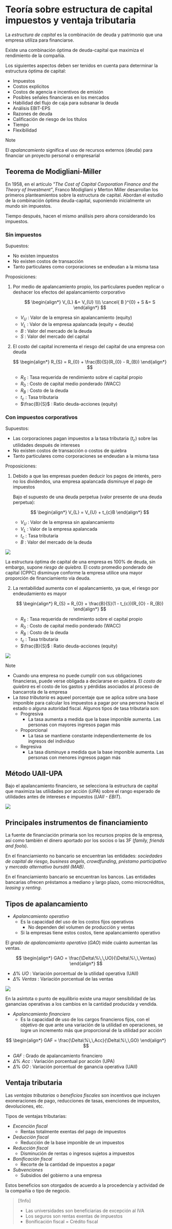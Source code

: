 # Teoría sobre estructura de capital impuestos y ventaja tributaria


La _estructura de capital_ es la combinación de deuda y patrimonio que una empresa utiliza para financiarse.

Existe una combinación óptima de deuda-capital que maximiza el rendimiento de la compañía.

Los siguientes aspectos deben ser tenidos en cuenta para determinar la estructura óptima de capital:
- Impuestos
- Costos explícitos
- Costos de agencia e incentivos de emisión
- Posibles señales financieras en los mercados
- Habilidad del flujo de caja para subsanar la deuda
- Análisis EBIT-EPS
- Razones de deuda
- Calificación de riesgo de los títulos
- Tiempo
- Flexibilidad

>[!Note]
>El _apalancamiento_ significa el uso de recursos externos (deuda) para financiar un proyecto personal o empresarial


## Teorema de Modigliani-Miller

En 1958, en el artículo _"The Cost of Capital Corporation Finance and the Theory of Investment"_, Franco Modigliani y Merton Miller desarrollan los primeros planteamientos sobre la estructura de capital. Abordan el estudio de la combinación óptima deuda-capital, suponiendo inicialmente un mundo sin impuestos.

Tiempo después, hacen el mismo análisis pero ahora considerando los impuestos.


### Sin impuestos

Supuestos:
- No existen impuestos
- No existen costos de transacción
- Tanto particulares como corporaciones se endeudan a la misma tasa

Proposiciones:
1. Por medio de apalancamiento propio, los particulares pueden replicar o deshacer los efectos del apalancamiento corporativo
	
	$$
	\begin{align*}
		V_{L} &= V_{U} \\\\
		\cancel{ B }^{0} + S &= S
	\end{align*}
	$$
	
	- $V_{U}$ : Valor de la empresa sin apalancamiento (equity)
	- $V_{L}$ : Valor de la empresa apalancada (equity + deuda)
	- $B$ : Valor del mercado de la deuda
	- $S$ : Valor del mercado del capital

2.  El costo del capital incrementa el riesgo del capital de una empresa con deuda
	
	$$
	\begin{align*}
		R_{S} = R_{0} + \frac{B}{S}(R_{0} - R_{B})
	\end{align*}
	$$
	
	- $R_{S}$ : Tasa requerida de rendimiento sobre el capital propio
	- $R_{0}$ : Costo de capital medio ponderado (WACC)
	- $R_{B}$ : Costo de la deuda
	- $t_{c}$ : Tasa tributaria
	- $\frac{B}{S}$ : Ratio deuda-acciones (equity)


### Con impuestos corporativos

Supuestos:
- Las corporaciones pagan impuestos a la tasa tributaria ($t_{c}$) sobre las utilidades después de intereses
- No existen costos de transacción o costos de quiebra
- Tanto particulares como corporaciones se endeudan a la misma tasa

Proposiciones:
1. Debido a que las empresas pueden deducir los pagos de interés, pero no los dividendos, una empresa apalancada disminuye el pago de impuestos

	Bajo el supuesto de una deuda perpetua (valor presente de una deuda perpetua):
	
	$$
	\begin{align*}
		V_{L} = V_{U} + t_{c}B
	\end{align*}
	$$
	
	- $V_{U}$ : Valor de la empresa sin apalancamiento
	- $V_{L}$ : Valor de la empresa apalancada
	- $t_{c}$ : Tasa tributaria
	- $B$ : Valor del mercado de la deuda

![](attachments/Pasted%20image%2020230530164207.png)

La estructura óptima de capital de una empresa es $100\%$ de deuda, sin embargo, supone _riesgo de quiebra_.
El costo promedio ponderado de capital (CPPC) disminuye conforme la empresa utilice una mayor proporción de financiamiento vía deuda.

2. La rentabilidad aumenta con el apalancamiento, ya que, el riesgo por endeudamiento es mayor
	
	$$
	\begin{align*}
		R_{S} = R_{O} + \frac{B}{S}(1 - t_{c})(R_{O} - R_{B})
	\end{align*}
	$$

	- $R_{S}$ : Tasa requerida de rendimiento sobre el capital propio
	- $R_{0}$ : Costo de capital medio ponderado (WACC)
	- $R_{B}$ : Costo de la deuda
	- $t_{c}$ : Tasa tributaria
	- $\frac{B}{S}$ : Ratio deuda-acciones (equity)

![](attachments/Pasted%20image%2020230601153631.png)


>[!Note]
>- Cuando una empresa no puede cumplir con sus obligaciones financieras, puede verse obligada a declararse en quiebra.
>El _costo de quiebra_ es el costo de los gastos y pérdidas asociados al proceso de bancarrota de la empresa
>- La _tasa tributaria_ es aqueel porcentaje que se aplica sobre una base imponible para calcular los impuestos a pagar por una persona hacia el estado o alguna autoridad fiscal. Algunos tipos de tasa tributaria son:
>	- Progresiva
>		- La tasa aumenta a medida que la base imponible aumenta. Las personas con mayores ingresos pagan más
>	- Proporcional
>		- La tasa se mantiene constante independientemente de los ingresos del individuo
>	- Regresiva
>		- La tasa disminuye a medida que la base imponible aumenta. Las personas con menores ingresos pagan más


## Método UAII-UPA

Bajo el apalancamiento financiero, se selecciona la estructura de capital que maximiza las utilidades por acción (_UPA_) sobre el rango esperado de utilidades antes de intereses e impuestos (_UAII - EBIT_).

![](attachments/Pasted%20image%2020230601154446.png)


## Principales instrumentos de financiamiento

La fuente de financiación primaria son los recursos propios de la empresa, así como también el dinero aportado por los socios o las 3F (_family, friends and fools_).

En el financiamiento no bancario se encuentran las entidades: _sociedades de capital de riesgo_, _business angels_, _crowdfunding_, _préstamo participativo_ y _mercado alternativo bursátil (MAB)_.

En el financiamiento bancario se encuentran los bancos.
Las entidades bancarias ofrecen préstamos a mediano y largo plazo, como microcréditos, _leasing_ y _renting_.


## Tipos de apalancamiento

- _Apalancamiento operativo_
	- Es la capacidad del uso de los costos fijos operativos
		- No dependen del volumen de producción y ventas
	- Si la empresas tiene estos costos, tiene apalancamiento operativo

El _grado de apalancamiento operativo_ ($GAO$) mide cuánto aumentan las ventas.

$$
\begin{align*}
	GAO = \frac{\Delta\%\,\,UO}{\Delta\%\,\,Ventas}
\end{align*}
$$

- $\Delta\%\,\,UO$ : Variación porcentual de la utilidad operativa (UAII)
- $\Delta\%\,\,Ventas$ : Variación porcentual de las ventas

![](attachments/Pasted%20image%2020230601155907.png)

En la asíntota o punto de equilibrio existe una mayor sensibilidad de las ganancias operativas a los cambios en la cantidad producida y vendida.

- _Apalancamiento financiero_
	- Es la capacidad de uso de los cargos financieros fijos, con el objetivo de que ante una variación de la utilidad en operaciones, se logre un incremento más que proporcional de la utilidad por acción

$$
\begin{align*}
	GAF = \frac{\Delta\%\,\,Acc}{\Delta\%\,\,GO}
\end{align*}
$$

- $GAF$ : Grado de apalancamiento financiero
- $\Delta\%\,\,Acc$ : Variación porcentual por acción (UPA)
- $\Delta\%\,\,GO$ : Variación porcentual de ganancia operativa (UAII)


## Ventaja tributaria

Las _ventajas tributarias_ o _beneficios fiscales_ son incentivos que incluyen exoneraciones de pago, reducciones de tasas, exenciones de impuestos, devoluciones, etc.

Tipos de ventajas tributarias:
- _Excención fiscal_
	- Rentas totalmente exentas del pago de impuestos
- _Deducción fiscal_
	- Reducción de la base imponible de un impuestos
- _Reducción fiscal_
	- Disminución de rentas o ingresos sujetos a impuestos
- _Bonificación fiscal_
	- Recorte de la cantidad de impuestos a pagar
- _Subvenciones_
	- Subsidios del gobierno a una empresa

Estos beneficios son otorgados de acuerdo a la procedencia y actividad de la compañía o tipo de negocio.

>[!Info]
>- Las universidades son beneficiarias de excepción al IVA
>- Los seguros son rentas exentas de impuestos
>- Bonificación fiscal = Crédito fiscal
